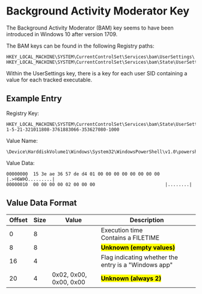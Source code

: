 # Background Activity Moderator Key

The Background Activity Moderator (BAM) key seems to have been introduced in
Windows 10 after version 1709.

The BAM keys can be found in the following Registry paths:

```
HKEY_LOCAL_MACHINE\SYSTEM\CurrentControlSet\Services\bam\UserSettings\
HKEY_LOCAL_MACHINE\SYSTEM\CurrentControlSet\Services\bam\State\UserSettings\
```

Within the UserSettings key, there is a key for each user SID containing
a value for each tracked executable.

## Example Entry

Registry Key:

```
HKEY_LOCAL_MACHINE\SYSTEM\CurrentControlSet\Services\bam\State\UserSettings\S-1-5-21-321011808-3761883066-353627080-1000
```

Value Name:

```
\Device\HarddiskVolume1\Windows\System32\WindowsPowerShell\v1.0\powershell.exe
```

Value Data:

```
00000000  15 3e ae 36 57 de d4 01 00 00 00 00 00 00 00 00  |.>®6WÞÔ.........|
00000010  00 00 00 00 02 00 00 00                          |........|
```

## Value Data Format

Offset | Size | Value | Description
--- | --- | --- | ---
0 | 8 | | Execution time <br> Contains a FILETIME
8 | 8 | | <mark style="background-color: yellow">**Unknown (empty values)**</mark>
16 | 4 | | Flag indicating whether the entry is a "Windows app"
20 | 4 | 0x02, 0x00, 0x00, 0x00 | <mark style="background-color: yellow">**Unknown (always 2)**</mark>
